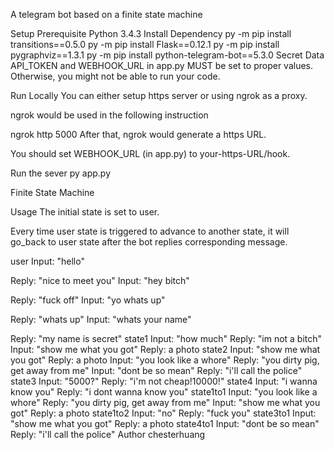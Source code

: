 A telegram bot based on a finite state machine

Setup
Prerequisite
Python 3.4.3
Install Dependency
py -m pip install transitions==0.5.0
py -m pip install Flask==0.12.1
py -m pip install pygraphviz==1.3.1
py -m pip install python-telegram-bot==5.3.0
Secret Data
API_TOKEN and WEBHOOK_URL in app.py MUST be set to proper values. Otherwise, you might not be able to run your code.

Run Locally
You can either setup https server or using ngrok as a proxy.

ngrok would be used in the following instruction

ngrok http 5000
After that, ngrok would generate a https URL.

You should set WEBHOOK_URL (in app.py) to your-https-URL/hook.

Run the sever
py app.py

Finite State Machine


Usage
The initial state is set to user.

Every time user state is triggered to advance to another state, it will go_back to user state after the bot replies corresponding message.

user
Input: "hello"

Reply: "nice to meet you"
Input: "hey bitch"

Reply: "fuck off"
Input: "yo whats up"

Reply: "whats up"
Input: "whats your name"

Reply: "my name is secret"
state1
Input: "how much"
Reply: "im not a bitch"
Input: "show me what you got"
Reply: a photo
state2
Input: "show me what you got"
Reply: a photo
Input: "you look like a whore"
Reply: "you dirty pig, get away from me"
Input: "dont be so mean"
Reply: "i'll call the police"
state3
Input: "5000?"
Reply: "i'm not cheap!10000!"
state4
Input: "i wanna know you"
Reply: "i dont wanna know you"
state1to1
Input: "you look like a whore"
Reply: "you dirty pig, get away from me"
Input: "show me what you got"
Reply: a photo
state1to2
Input: "no"
Reply: "fuck you"
state3to1
Input: "show me what you got"
Reply: a photo
state4to1
Input: "dont be so mean"
Reply: "i'll call the police"
Author
chesterhuang
